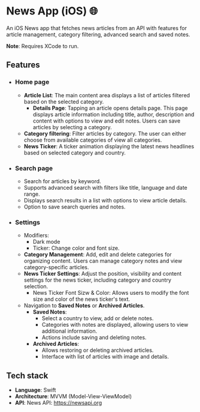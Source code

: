# News App (iOS) 🌐
An iOS News app that fetches news articles from an API with features for article management, category filtering, advanced search and saved notes. 

**Note**: Requires XCode to run.

## Features
* ### Home page
  * **Article List**: The main content area displays a list of articles filtered based on the selected category.
    * **Details Page**: Tapping an article opens details page. This page displays article information including title, author, description and content with options to view and edit notes. Users can save articles by selecting a category.  
  * **Category filtering**: Filter articles by category. The user can either choose from available categories of view all categories.
  * **News Ticker**: A ticker animation displaying the latest news headlines based on selected category and country.
* ### Search page
  * Search for articles by keyword.
  * Supports advanced search with filters like title, language and date range.
  * Displays search results in a list with options to view article details.
  * Option to save search queries and notes.
* ### Settings
  * Modifiers:
    * Dark mode
    * Ticker: Change color and font size. 
  * **Category Management**: Add, edit and delete categories for organizing content. Users can manage category notes and view category-specific articles.
  * **News Ticker Settings**: Adjust the position, visibility and content settings for the news ticker, including category and country selection.
    * News Ticker Font Sizw & Color: Allows users to modify the font size and color of the news ticker's text.
  * Navigation to **Saved Notes** or **Archived Articles**.
    * **Saved Notes**:
      * Select a country to view, add or delete notes.
      * Categories with notes are displayed, allowing users to view additional information.
      * Actions include saving and deleting notes.
    * **Archived Articles**:
      * Allows restoring or deleting archived articles.
      * Interface with list of articles with image and details.

## Tech stack
* **Language**: Swift
* **Architecture**: MVVM (Model-View-ViewModel)
* **API**: News API: https://newsapi.org
